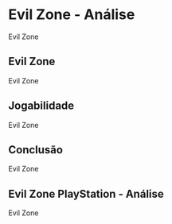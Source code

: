 ---
---

# Evil Zone - Análise

Evil Zone

## Evil Zone

Evil Zone

## Jogabilidade

Evil Zone

## Conclusão

Evil Zone

## Evil Zone PlayStation - Análise

Evil Zone
